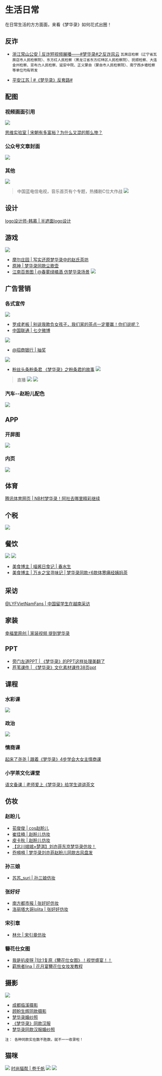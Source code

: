# 生活日常

在日常生活的方方面面，来看《梦华录》如何花式出圈！

## 反诈

* [浙江常山公安 | 反诈短视频展播——#梦华录#之反诈风云](https://m.weibo.cn/2234300122/4805270977119050) `瓦房店检察（辽宁省瓦房店市人民检察院）、东方红人民检察（黑龙江省东方红林区人民检察院）、抚顺检察、大连金州检察、亚布力人民检察、延安中院、正义蒙自（蒙自市人民检察院）、南宁西乡塘检察等单位均有转发`
  
* [平安江苏 | #《梦华录》反套路#](https://weibo.com/1935167034/LBY4qC7xT)
  

## 配图

### 视频画面引用
![](/image/discuss/other/siwei2.png)

[思维实验室 |  宋朝有多富裕？为什么又混的那么惨？](https://www.bilibili.com/video/BV1kt4y1J7LH)	

### 公众号文章封面
![](/image/discuss/other/peitu2.png)

### 其他
![](/image/discuss/other/qit.jpg)

> 中国蓝电信电视，音乐首页有个专题，热播剧C位大作战
![](/image/discuss/other/cwei.jpg)


## 设计
[logo设计师-韩慕 | 半遮面logo设计](http://xhslink.com/UNxeCi)


## 游戏

![](/image/discuss/other/youxi2.png)
* [摩尔庄园 | 写实还原梦华录中的赵氏茶坊](http://xhslink.com/ftFRhk)
* [原神 | 梦华录同款尘歌壶](http://xhslink.com/zh8qkk)
* [江南百景图 | @春雾绿橘酒 仿梦华录场景](https://m.weibo.cn/6558660872/4827462103993383)
![](/image/discuss/other/jiangnan2.jpg)


## 广告营销

### 各式宣传
![](/image/discuss/other/hangzhouyidong.png)
* [罗成老板 | 别说我欺负女孩子，我们家的茶点一定要赢！你们说呢？ ](https://video.weibo.com/show?fid=1034:4784588577505384)
* [中国联通 | 七夕微博](https://m.weibo.cn/2002148123/4798687404360990)

![](/image/discuss/other/liantong2.jpg)

* [@招商银行 | 抽奖](https://m.weibo.cn/1653150224/4781807008485876)

![](/image/discuss/other/zhaohang2.png)


* [粉丝头条粉条君 《梦华录》之粉条君的故事](https://m.weibo.cn/7404187888/4791072192466254)
![](/image/discuss/other/fentiao.jpg)
> 直播
![](/image/discuss/other/zhibo2.png)
![](/image/discuss/other/guanggao2.png)

### 汽车--赵盼儿配色
![](/image/discuss/other/qiche2.png)


## APP

### 开屏图
![](/image/discuss/other/kaiping2.png)

### 内页
![](/image/discuss/other/app2.png)


## 体育
[腾讯体育网页 | NB村梦华录！阿社去哪里精彩继续](https://new.qq.com/rain/a/20220706V0AJVH00)

## 个税
![](/image/discuss/other/geshui.jpg)


## 餐饮
![](/image/discuss/other/canyin2.png)
![](/image/discuss/other/yinpin2.png)
* [美食博主 | 喵酱日食记 | 春水生](http://xhslink.com/df0Thk)
* [美食博主 | 万乡之宝寻味记 | 梦华录同款⚡6款体寒痛经姨妈茶](http://xhslink.com/ODVnkk)

## 采访
[@LYFVietNamFans | 中国留学生在越南采访](https://m.weibo.cn/status/4791143873122171)

## 家装
[幸福里原创 | 家装视频 提到梦华录](https://b23.tv/p4QsrQM)

## PPT
* [旁门左道PPT | 《梦华录》的PPT这样处理美翻了](https://v.douyin.com/Yxxg2Rr)
* [芦苇课件 | 《梦华录》文化素材课件38页ppt](https://mp.weixin.qq.com/s/0FikPd8W3tT3d3DdX2T8tw)

 ## 课程
 
 ### 水彩课
![](/image/discuss/other/shuicai.jpg)

 ### 政治
![](/image/discuss/other/zhengzhi.jpg)

### 情商课
 [起床了尧尧 | 跟着《梦华录》4步学会大女主情商课](http://xhslink.com/1IXozj)
 
### 小学茶文化课堂
 [语文备课｜老师爱上《梦华录》给学生讲讲茶文](https://www.xiaohongshu.com/discovery/item/62c18baf0000000001026ecc)
## 仿妆

### 赵盼儿
* [苌俊俊 | cos赵盼儿](https://v.douyin.com/YtLBuy4)
* [崔佳楠 | 赵盼儿仿妆](https://v.douyin.com/YpQ2ET7)
* [皮卡秋 | 赵盼儿仿妆](https://v.douyin.com/MmgRYFQ)
* [【北川婠婠×楚淇】刘亦菲东京梦华录仿妆！](https://www.bilibili.com/video/BV1u34y127sp)
* [乔嘚嘚 | 梦华录刘亦菲赵盼儿同款古风盘发](https://www.bilibili.com/video/BV1KT41157D6)
### 孙三娘
* [苏苏_suri | 孙三娘仿妆](https://www.douyin.com/video/7117441888621186307)
### 张好好
* [南方都市报 | 张好好仿妆](https://mp.weixin.qq.com/s/zrU7Y7aZ8h4EK-POrAbYvQ)
* [洛丽塔大哥lolita | 张好好仿妆](https://www.bilibili.com/video/BV1zr4y1g7am)
### 宋引章
* [林允 | 宋引章仿妆](https://www.bilibili.com/video/BV1334y1s7Gc)
### 簪花仕女图
* [我是扒皮呀 |1比1复原《簪花仕女图》！视觉盛宴！！](https://www.bilibili.com/video/BV1Pf4y1Z7we)
* [羁旅者lina | 花月宴簪花仕女妆发教程](https://m.weibo.cn/status/4817694514484658)

## 摄影
![](/image/discuss/other/fangzhuang2.png)
* [成都临溪摄影](https://m.weibo.cn/1648616372/4815789314802897)
* [顾盼生辉同款摄影](http://xhslink.com/BoNYhk)
* [梦华录婚纱照](http://xhslink.com/VSnYhk)
* [《梦华录》同款汉服](http://xhslink.com/jimYhk)
* [梦华录同款汉服婚纱照](http://xhslink.com/3dlYhk)

`注： 各种同款实在数不胜数，就不一一收录啦！`

## 猫咪
![](/image/discuss/other/maomiqianfan.jpg)
[时尚猫帮 | 卷千帆](http://xhslink.com/XpHNHk)
![](/image/discuss/other/miaomiao2.png)
![](/image/discuss/other/lingyang.jpg)

